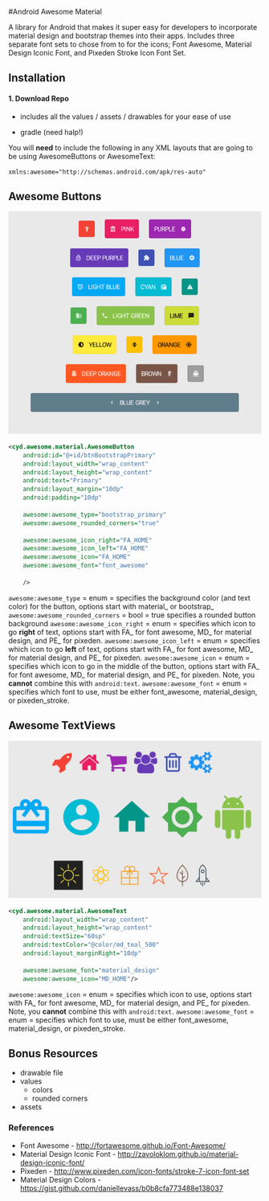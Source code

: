 #Android Awesome Material

A library for Android that makes it super easy for developers to incorporate
material design and bootstrap themes into their apps. Includes three separate
font sets to chose from to for the icons; Font Awesome, Material Design Iconic
Font, and Pixeden Stroke Icon Font Set.

## Installation

#### 1. Download Repo

* includes all the values / assets / drawables for your ease of use


* gradle (need halp!)


You will **need** to include the following in any XML layouts that are going to be using AwesomeButtons or AwesomeText:

```
xmlns:awesome="http://schemas.android.com/apk/res-auto"
```

## Awesome Buttons

![Awesome Buttons](/screenshots/awesome_buttons.png?raw=true)

```xml
<cyd.awesome.material.AwesomeButton
    android:id="@+id/btnBootstrapPrimary"
    android:layout_width="wrap_content"
    android:layout_height="wrap_content"
    android:text="Primary"
    android:layout_margin="10dp"
    android:padding="10dp"

    awesome:awesome_type="bootstrap_primary"
    awesome:awesome_rounded_corners="true"

    awesome:awesome_icon_right="FA_HOME"
    awesome:awesome_icon_left="FA_HOME"
    awesome:awesome_icon="FA_HOME"
    awesome:awesome_font="font_awesome"

    />
```

`awesome:awesome_type` = enum = specifies the background color (and text color) for the button, options start with material_ or bootstrap_
`awesome:awesome_rounded_corners` = bool = true specifies a rounded button background
`awesome:awesome_icon_right` = enum = specifies which icon to go **right** of text, options start with FA_ for font awesome, MD_ for material design, and PE_ for pixeden.
`awesome:awesome_icon_left` = enum = specifies which icon to go **left** of text, options start with FA_ for font awesome, MD_ for material design, and PE_ for pixeden.
`awesome:awesome_icon` = enum = specifies which icon to go in the middle of the button, options start with FA_ for font awesome, MD_ for material design, and PE_ for pixeden. Note, you **cannot** combine this with `android:text`.
`awesome:awesome_font` = enum = specifies which font to use, must be either font_awesome, material_design, or pixeden_stroke.

## Awesome TextViews

![Awesome Text](/screenshots/awesome_text.png?raw=true)


```xml
<cyd.awesome.material.AwesomeText
    android:layout_width="wrap_content"
    android:layout_height="wrap_content"
    android:textSize="60sp"
    android:textColor="@color/md_teal_500"
    android:layout_marginRight="10dp"

    awesome:awesome_font="material_design"
    awesome:awesome_icon="MD_HOME"/>
```

`awesome:awesome_icon` = enum = specifies which icon to use, options start with FA_ for font awesome, MD_ for material design, and PE_ for pixeden. Note, you **cannot** combine this with `android:text`.
`awesome:awesome_font` = enum = specifies which font to use, must be either font_awesome, material_design, or pixeden_stroke.

## Bonus Resources


* drawable file
* values
  * colors
  * rounded corners
* assets

### References

* Font Awesome - http://fortawesome.github.io/Font-Awesome/
* Material Design Iconic Font - http://zavoloklom.github.io/material-design-iconic-font/
* Pixeden - http://www.pixeden.com/icon-fonts/stroke-7-icon-font-set
* Material Design Colors - https://gist.github.com/daniellevass/b0b8cfa773488e138037
